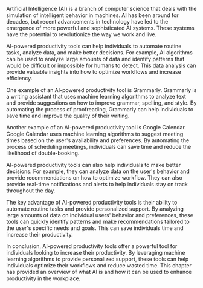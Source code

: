 
Artificial Intelligence (AI) is a branch of computer science that deals with the simulation of intelligent behavior in machines. AI has been around for decades, but recent advancements in technology have led to the emergence of more powerful and sophisticated AI systems. These systems have the potential to revolutionize the way we work and live.

AI-powered productivity tools can help individuals to automate routine tasks, analyze data, and make better decisions. For example, AI algorithms can be used to analyze large amounts of data and identify patterns that would be difficult or impossible for humans to detect. This data analysis can provide valuable insights into how to optimize workflows and increase efficiency.

One example of an AI-powered productivity tool is Grammarly. Grammarly is a writing assistant that uses machine learning algorithms to analyze text and provide suggestions on how to improve grammar, spelling, and style. By automating the process of proofreading, Grammarly can help individuals to save time and improve the quality of their writing.

Another example of an AI-powered productivity tool is Google Calendar. Google Calendar uses machine learning algorithms to suggest meeting times based on the user's availability and preferences. By automating the process of scheduling meetings, individuals can save time and reduce the likelihood of double-booking.

AI-powered productivity tools can also help individuals to make better decisions. For example, they can analyze data on the user's behavior and provide recommendations on how to optimize workflow. They can also provide real-time notifications and alerts to help individuals stay on track throughout the day.

The key advantage of AI-powered productivity tools is their ability to automate routine tasks and provide personalized support. By analyzing large amounts of data on individual users' behavior and preferences, these tools can quickly identify patterns and make recommendations tailored to the user's specific needs and goals. This can save individuals time and increase their productivity.

In conclusion, AI-powered productivity tools offer a powerful tool for individuals looking to increase their productivity. By leveraging machine learning algorithms to provide personalized support, these tools can help individuals optimize their workflows and reduce wasted time. This chapter has provided an overview of what AI is and how it can be used to enhance productivity in the workplace.
